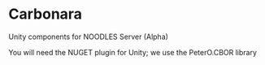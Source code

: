 # Carbonara
Unity components for NOODLES Server (Alpha)

You will need the NUGET plugin for Unity; we use the PeterO.CBOR library
